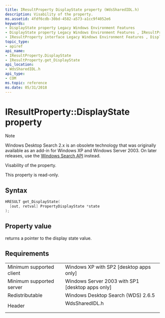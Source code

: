 ```yaml
---
title: IResultProperty DisplayState property (WdsSharedIDL.h)
description: Visability of the property.
ms.assetid: 4fdf6cdb-30bd-4582-a573-a1cc9f4052e6
keywords:
- DisplayState property Legacy Windows Environment Features
- DisplayState property Legacy Windows Environment Features , IResultProperty interface
- IResultProperty interface Legacy Windows Environment Features , DisplayState property
topic_type:
- apiref
api_name:
- IResultProperty.DisplayState
- IResultProperty.get_DisplayState
api_location:
- WdsSharedIDL.h
api_type:
- COM
ms.topic: reference
ms.date: 05/31/2018
---
```


# IResultProperty::DisplayState property

> [!NOTE]
> Windows Desktop Search 2.x is an obsolete technology that was originally available as an add-in for Windows XP and Windows Server 2003. On later releases, use the [Windows Search API](../search/-search-reference-entry-page.md) instead. 

Visability of the property.

This property is read-only.

## Syntax


```C++
HRESULT get_DisplayState(
  [out, retval] PropertyDisplayState *state
);
```



## Property value

returns a pointer to the display state value.

## Requirements



|                                     |                                                                                           |
|-------------------------------------|-------------------------------------------------------------------------------------------|
| Minimum supported client<br/> | Windows XP with SP2 \[desktop apps only\]<br/>                                      |
| Minimum supported server<br/> | Windows Server 2003 with SP1 \[desktop apps only\]<br/>                             |
| Redistributable<br/>          | Windows Desktop Search (WDS) 2.6.5<br/>                                             |
| Header<br/>                   | <dl> <dt>WdsSharedIDL.h</dt> </dl> |



 

 





